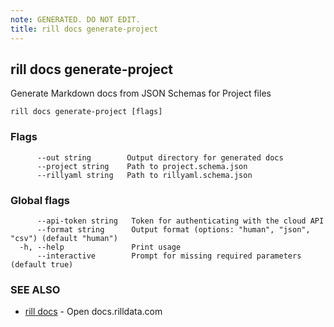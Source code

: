 ```yaml
---
note: GENERATED. DO NOT EDIT.
title: rill docs generate-project
---
```

## rill docs generate-project

Generate Markdown docs from JSON Schemas for Project files

```
rill docs generate-project [flags]
```

### Flags

```
      --out string        Output directory for generated docs
      --project string    Path to project.schema.json
      --rillyaml string   Path to rillyaml.schema.json
```

### Global flags

```
      --api-token string   Token for authenticating with the cloud API
      --format string      Output format (options: "human", "json", "csv") (default "human")
  -h, --help               Print usage
      --interactive        Prompt for missing required parameters (default true)
```

### SEE ALSO

* [rill docs](docs.md)	 - Open docs.rilldata.com

